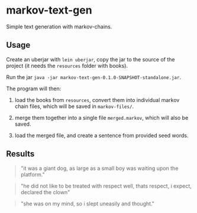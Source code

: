 # markov-text-gen

Simple text generation with markov-chains.

## Usage
Create an uberjar with `lein uberjar`, copy the jar to the source of the project
(it needs the `resources` folder with books).

Run the jar `java -jar markov-text-gen-0.1.0-SNAPSHOT-standalone.jar`.

The program will then:

1) load the books from `resources`, convert them into individual markov chain
files, which will be saved in `markov-files/`.

2) merge them together into a single file `merged.markov`, which will also be
saved.

3) load the merged file, and create a sentence from provided seed words.

## Results
> "it was a giant dog, as large as a small boy was waiting upon the platform."

> "he did not like to be treated with respect well, thats respect, i expect, declared the clown"

> "she was on my mind, so i slept uneasily and thought."
